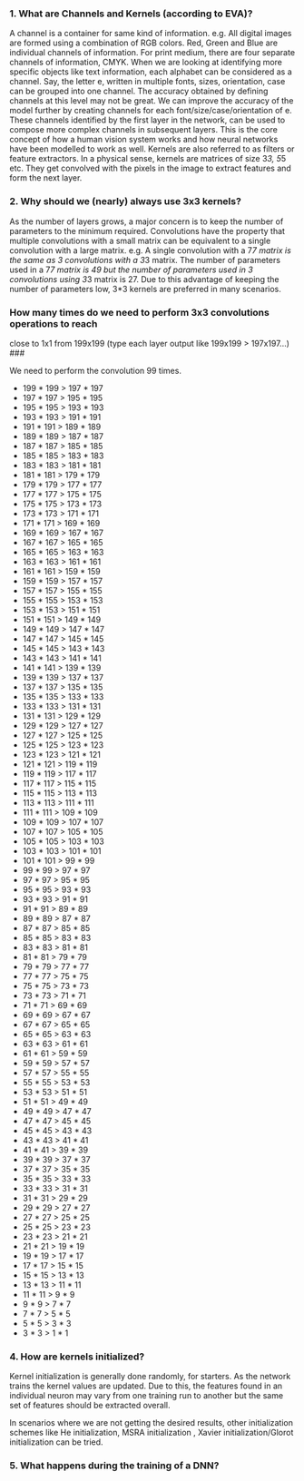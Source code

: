 ### 1. What are Channels and Kernels (according to EVA)? ###

A channel is a container for same kind of information. e.g. All digital images are formed using a
combination of RGB colors. Red, Green and Blue are individual channels of information. For print
medium, there are four separate channels of information, CMYK.
When we are looking at identifying more specific objects like text information, each alphabet can be
considered as a channel. Say, the letter e, written in multiple fonts, sizes, orientation, case can be
grouped into one channel. The accuracy obtained by defining channels at this level may not be great. We
can improve the accuracy of the model further by creating channels for each font/size/case/orientation of
e.
These channels identified by the first layer in the network, can be used to compose more complex
channels in subsequent layers. This is the core concept of how a human vision system works and how
neural networks have been modelled to work as well.
Kernels are also referred to as filters or feature extractors. In a physical sense, kernels are matrices of
size 3*3, 5*5 etc. They get convolved with the pixels in the image to extract features and form the next
layer.

### 2. Why should we (nearly) always use 3x3 kernels? ###

As the number of layers grows, a major concern is to keep the number of parameters to the
minimum required. Convolutions have the property that multiple convolutions with a small matrix
can be equivalent to a single convolution with a large matrix. e.g. A single convolution with a 7*7
matrix is the same as 3 convolutions with a 3*3 matrix. The number of parameters used in a 7*7
matrix is 49 but the number of parameters used in 3 convolutions using 3*3 matrix is 27. Due to
this advantage of keeping the number of parameters low, 3*3 kernels are preferred in many
scenarios.

### How many times do we need to perform 3x3 convolutions operations to reach
close to 1x1 from 199x199 (type each layer output like 199x199 > 197x197...) ###

We need to perform the convolution 99 times.

*	199	*	199	>	197	*	197
*	197	*	197	>	195	*	195
*	195	*	195	>	193	*	193
*	193	*	193	>	191	*	191
*	191	*	191	>	189	*	189
*	189	*	189	>	187	*	187
*	187	*	187	>	185	*	185
*	185	*	185	>	183	*	183
*	183	*	183	>	181	*	181
*	181	*	181	>	179	*	179
*	179	*	179	>	177	*	177
*	177	*	177	>	175	*	175
*	175	*	175	>	173	*	173
*	173	*	173	>	171	*	171
*	171	*	171	>	169	*	169
*	169	*	169	>	167	*	167
*	167	*	167	>	165	*	165
*	165	*	165	>	163	*	163
*	163	*	163	>	161	*	161
*	161	*	161	>	159	*	159
*	159	*	159	>	157	*	157
*	157	*	157	>	155	*	155
*	155	*	155	>	153	*	153
*	153	*	153	>	151	*	151
*	151	*	151	>	149	*	149
*	149	*	149	>	147	*	147
*	147	*	147	>	145	*	145
*	145	*	145	>	143	*	143
*	143	*	143	>	141	*	141
*	141	*	141	>	139	*	139
*	139	*	139	>	137	*	137
*	137	*	137	>	135	*	135
*	135	*	135	>	133	*	133
*	133	*	133	>	131	*	131
*	131	*	131	>	129	*	129
*	129	*	129	>	127	*	127
*	127	*	127	>	125	*	125
*	125	*	125	>	123	*	123
*	123	*	123	>	121	*	121
*	121	*	121	>	119	*	119
*	119	*	119	>	117	*	117
*	117	*	117	>	115	*	115
*	115	*	115	>	113	*	113
*	113	*	113	>	111	*	111
*	111	*	111	>	109	*	109
*	109	*	109	>	107	*	107
*	107	*	107	>	105	*	105
*	105	*	105	>	103	*	103
*	103	*	103	>	101	*	101
*	101	*	101	>	99	*	99
*	99	*	99	>	97	*	97
*	97	*	97	>	95	*	95
*	95	*	95	>	93	*	93
*	93	*	93	>	91	*	91
*	91	*	91	>	89	*	89
*	89	*	89	>	87	*	87
*	87	*	87	>	85	*	85
*	85	*	85	>	83	*	83
*	83	*	83	>	81	*	81
*	81	*	81	>	79	*	79
*	79	*	79	>	77	*	77
*	77	*	77	>	75	*	75
*	75	*	75	>	73	*	73
*	73	*	73	>	71	*	71
*	71	*	71	>	69	*	69
*	69	*	69	>	67	*	67
*	67	*	67	>	65	*	65
*	65	*	65	>	63	*	63
*	63	*	63	>	61	*	61
*	61	*	61	>	59	*	59
*	59	*	59	>	57	*	57
*	57	*	57	>	55	*	55
*	55	*	55	>	53	*	53
*	53	*	53	>	51	*	51
*	51	*	51	>	49	*	49
*	49	*	49	>	47	*	47
*	47	*	47	>	45	*	45
*	45	*	45	>	43	*	43
*	43	*	43	>	41	*	41
*	41	*	41	>	39	*	39
*	39	*	39	>	37	*	37
*	37	*	37	>	35	*	35
*	35	*	35	>	33	*	33
*	33	*	33	>	31	*	31
*	31	*	31	>	29	*	29
*	29	*	29	>	27	*	27
*	27	*	27	>	25	*	25
*	25	*	25	>	23	*	23
*	23	*	23	>	21	*	21
*	21	*	21	>	19	*	19
*	19	*	19	>	17	*	17
*	17	*	17	>	15	*	15
*	15	*	15	>	13	*	13
*	13	*	13	>	11	*	11
*	11	*	11	>	9	*	9
*	9	*	9	>	7	*	7
*	7	*	7	>	5	*	5
*	5	*	5	>	3	*	3
*	3	*	3	>	1	*	1

### 4. How are kernels initialized? ###

Kernel initialization is generally done randomly, for starters. As the network trains the kernel values are updated. Due to this,
the features found in an individual neuron may vary from one training run to another but the same set of features should be extracted overall.

In scenarios where we are not getting the desired results, other initialization schemes like He initialization, MSRA initialization , Xavier initialization/Glorot initialization can be tried. 

### 5. What happens during the training of a DNN? ###

